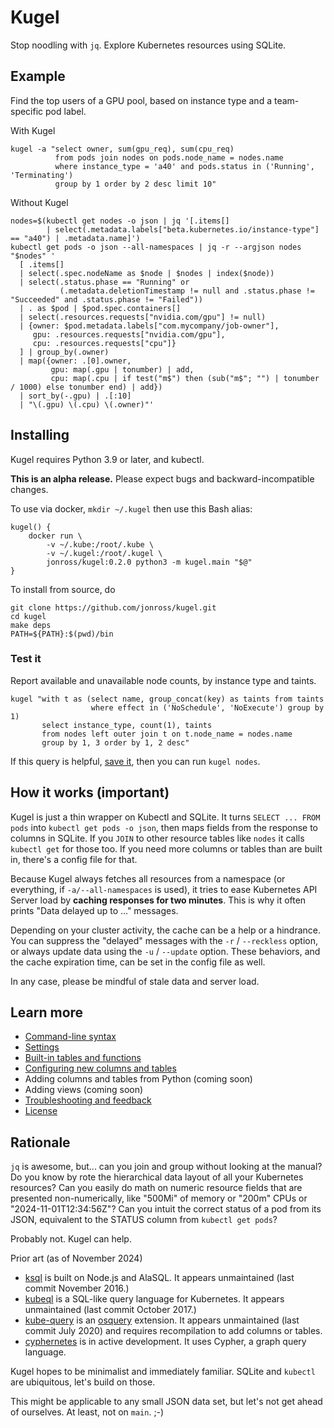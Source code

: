 # Kugel

Stop noodling with `jq`.  Explore Kubernetes resources using SQLite.

## Example

Find the top users of a GPU pool, based on instance type and a team-specific pod label.

With Kugel

```shell
kugel -a "select owner, sum(gpu_req), sum(cpu_req)
          from pods join nodes on pods.node_name = nodes.name
          where instance_type = 'a40' and pods.status in ('Running', 'Terminating')
          group by 1 order by 2 desc limit 10"
```

Without Kugel

```shell
nodes=$(kubectl get nodes -o json | jq '[.items[] 
        | select(.metadata.labels["beta.kubernetes.io/instance-type"] == "a40") | .metadata.name]')
kubectl get pods -o json --all-namespaces | jq -r --argjson nodes "$nodes" '
  [ .items[]
  | select(.spec.nodeName as $node | $nodes | index($node))
  | select(.status.phase == "Running" or 
           (.metadata.deletionTimestamp != null and .status.phase != "Succeeded" and .status.phase != "Failed"))
  | . as $pod | $pod.spec.containers[]
  | select(.resources.requests["nvidia.com/gpu"] != null)
  | {owner: $pod.metadata.labels["com.mycompany/job-owner"], 
     gpu: .resources.requests["nvidia.com/gpu"], 
     cpu: .resources.requests["cpu"]}
  ] | group_by(.owner) 
  | map({owner: .[0].owner, 
         gpu: map(.gpu | tonumber) | add, 
         cpu: map(.cpu | if test("m$") then (sub("m$"; "") | tonumber / 1000) else tonumber end) | add})
  | sort_by(-.gpu) | .[:10]
  | "\(.gpu) \(.cpu) \(.owner)"'

```

## Installing

Kugel requires Python 3.9 or later, and kubectl.

**This is an alpha release.**  Please expect bugs and backward-incompatible changes.

To use via docker, `mkdir ~/.kugel` then use this Bash alias:

```shell
kugel() {
    docker run \
        -v ~/.kube:/root/.kube \
        -v ~/.kugel:/root/.kugel \
        jonross/kugel:0.2.0 python3 -m kugel.main "$@"
}
```

To install from source, do

```shell
git clone https://github.com/jonross/kugel.git
cd kugel
make deps
PATH=${PATH}:$(pwd)/bin
```

### Test it

Report available and unavailable node counts, by instance type and taints.

```shell
kugel "with t as (select name, group_concat(key) as taints from taints
                  where effect in ('NoSchedule', 'NoExecute') group by 1)
       select instance_type, count(1), taints
       from nodes left outer join t on t.node_name = nodes.name
       group by 1, 3 order by 1, 2 desc"
```

If this query is helpful, [save it](./docs-tmp/shortcuts.md), then you can run `kugel nodes`.

## How it works (important)

Kugel is just a thin wrapper on Kubectl and SQLite.  It turns `SELECT ... FROM pods` into 
`kubectl get pods -o json`, then maps fields from the response to columns
in SQLite.  If you `JOIN` to other resource tables like `nodes` it calls `kubectl get`
for those too.  If you need more columns or tables than are built in, there's a config file for that.

Because Kugel always fetches all resources from a namespace (or everything, if 
`-a/--all-namespaces` is used), it tries
to ease Kubernetes API Server load by **caching responses for 
two minutes**.  This is why it often prints "Data delayed up to ..." messages.

Depending on your cluster activity, the cache can be a help or a hindrance.
You can suppress the "delayed" messages with the `-r` / `--reckless` option, or
always update data using the `-u` / `--update` option.  These behaviors, and
the cache expiration time, can be set in the config file as well.

In any case, please be mindful of stale data and server load.

## Learn more

* [Command-line syntax](./docs-tmp/syntax.md)
* [Settings](./docs-tmp/settings.md)
* [Built-in tables and functions](./docs-tmp/builtins.md)
* [Configuring new columns and tables](./docs-tmp/extending.md)
* Adding columns and tables from Python (coming soon)
* Adding views (coming soon)
* [Troubleshooting and feedback](./docs-tmp/trouble.md)
* [License](./LICENSE)

## Rationale

`jq` is awesome, but... can you join and group without looking at the manual? Do you know by rote the hierarchical
data layout of all your Kubernetes resources?  Can you easily do math on numeric resource fields that are presented 
non-numerically, like "500Mi" of memory or "200m" CPUs or "2024-11-01T12:34:56Z"?  Can you intuit the correct
status of a pod from its JSON, equivalent to the STATUS column from `kubectl get pods`?

Probably not.  Kugel can help.

Prior art (as of November 2024)

* [ksql](https://github.com/brendandburns/ksql) is built on Node.js and AlaSQL.  It appears unmaintained (last commit November 2016.)
* [kubeql](https://github.com/saracen/kubeql) is a SQL-like query language for Kubernetes. It appears unmaintained (last commit October 2017.)
* [kube-query](https://github.com/aquasecurity/kube-query) is an [osquery](https://osquery.io/) extension. It appears unmaintained (last commit July 2020) and requires recompilation to add columns or tables.
* [cyphernetes](https://github.com/AvitalTamir/cyphernetes) is in active development.  It uses Cypher, a graph query language.

Kugel hopes to be minimalist and immediately familiar.
SQLite and `kubectl` are ubiquitous, let's build on those.

This might be applicable to any small JSON data set, but let's not get ahead of ourselves.
At least, not on `main`.  ;-)

